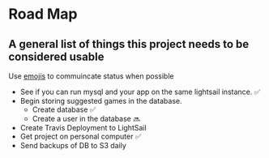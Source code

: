 # Road Map
## A general list of things this project needs to be considered usable

Use [emojis](https://gist.github.com/rxaviers/7360908) to commuincate status when possible

- See if you can run mysql and your app on the same lightsail instance. :white_check_mark:
- Begin storing suggested games in the database.
    - Create database :white_check_mark:
    - Create a user in the database :soon:
- Create Travis Deployment to LightSail
- Get project on personal computer :white_check_mark:
- Send backups of DB to S3 daily 
